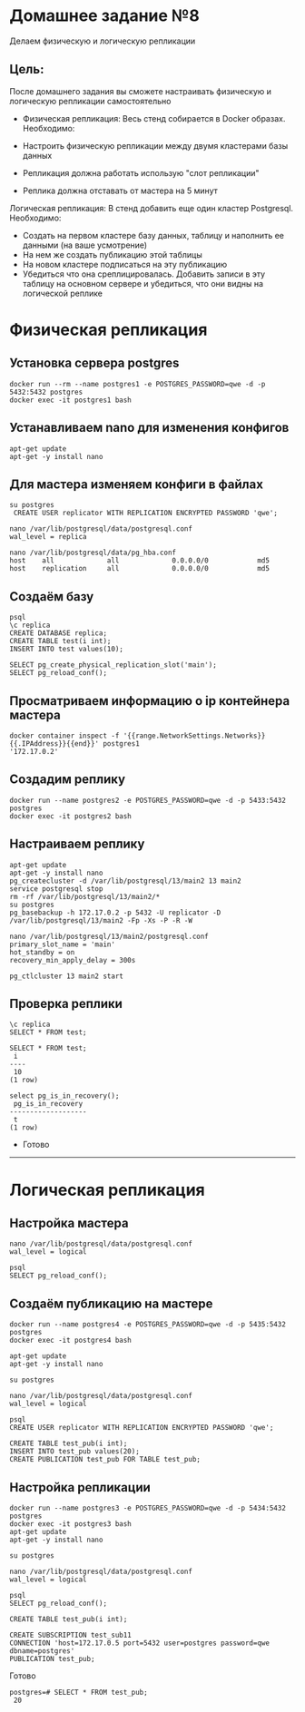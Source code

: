 # Домашнее задание №8

Делаем физическую и логическую репликации

## Цель:

После домашнего задания вы сможете настраивать физическую и логическую репликации самостоятельно

* Физическая репликация: Весь стенд собирается в Docker образах. Необходимо:

* Настроить физическую репликации между двумя кластерами базы данных
* Репликация должна работать использую "слот репликации"
* Реплика должна отставать от мастера на 5 минут

Логическая репликация: В стенд добавить еще один кластер Postgresql. Необходимо:

* Создать на первом кластере базу данных, таблицу и наполнить ее данными (на ваше усмотрение)
* На нем же создать публикацию этой таблицы
* На новом кластере подписаться на эту публикацию
* Убедиться что она среплицировалась. Добавить записи в эту таблицу на основном сервере и убедиться, что они видны на
  логической реплике

# Физическая репликация

## Установка сервера postgres

```
docker run --rm --name postgres1 -e POSTGRES_PASSWORD=qwe -d -p 5432:5432 postgres
docker exec -it postgres1 bash
```

## Устанавливаем nano для изменения конфигов

```
apt-get update
apt-get -y install nano
```

## Для мастера изменяем конфиги в файлах

```
su postgres
 CREATE USER replicator WITH REPLICATION ENCRYPTED PASSWORD 'qwe';

nano /var/lib/postgresql/data/postgresql.conf
wal_level = replica

nano /var/lib/postgresql/data/pg_hba.conf
host    all             all             0.0.0.0/0            md5
host    replication     all             0.0.0.0/0            md5
```

## Создаём базу

```
psql
\c replica
CREATE DATABASE replica;
CREATE TABLE test(i int);
INSERT INTO test values(10);

SELECT pg_create_physical_replication_slot('main');
SELECT pg_reload_conf();
```

## Просматриваем информацию о ip контейнера мастера

```
docker container inspect -f '{{range.NetworkSettings.Networks}}{{.IPAddress}}{{end}}' postgres1
'172.17.0.2'
```

## Создадим реплику

```
docker run --name postgres2 -e POSTGRES_PASSWORD=qwe -d -p 5433:5432 postgres
docker exec -it postgres2 bash
```

## Настраиваем реплику

```
apt-get update
apt-get -y install nano
pg_createcluster -d /var/lib/postgresql/13/main2 13 main2
service postgresql stop
rm -rf /var/lib/postgresql/13/main2/*
su postgres
pg_basebackup -h 172.17.0.2 -p 5432 -U replicator -D /var/lib/postgresql/13/main2 -Fp -Xs -P -R -W

nano /var/lib/postgresql/13/main2/postgresql.conf
primary_slot_name = 'main'
hot_standby = on
recovery_min_apply_delay = 300s

pg_ctlcluster 13 main2 start
```

## Проверка реплики

```
\c replica
SELECT * FROM test;

SELECT * FROM test;
 i
----
 10
(1 row)

select pg_is_in_recovery();
 pg_is_in_recovery
-------------------
 t
(1 row)
```

* Готово

-----------------------------------------------------------------------------------------------

# Логическая репликация

## Настройка мастера

```
nano /var/lib/postgresql/data/postgresql.conf
wal_level = logical

psql
SELECT pg_reload_conf();
```

## Создаём публикацию на мастере

```
docker run --name postgres4 -e POSTGRES_PASSWORD=qwe -d -p 5435:5432 postgres
docker exec -it postgres4 bash

apt-get update
apt-get -y install nano

su postgres

nano /var/lib/postgresql/data/postgresql.conf
wal_level = logical

psql
CREATE USER replicator WITH REPLICATION ENCRYPTED PASSWORD 'qwe';

CREATE TABLE test_pub(i int);
INSERT INTO test_pub values(20);
CREATE PUBLICATION test_pub FOR TABLE test_pub;
```

## Настройка репликации

```
docker run --name postgres3 -e POSTGRES_PASSWORD=qwe -d -p 5434:5432 postgres
docker exec -it postgres3 bash
apt-get update
apt-get -y install nano

su postgres

nano /var/lib/postgresql/data/postgresql.conf
wal_level = logical

psql
SELECT pg_reload_conf();

CREATE TABLE test_pub(i int);

CREATE SUBSCRIPTION test_sub11
CONNECTION 'host=172.17.0.5 port=5432 user=postgres password=qwe dbname=postgres' 
PUBLICATION test_pub;
```

Готово

```
postgres=# SELECT * FROM test_pub;
 20
```
